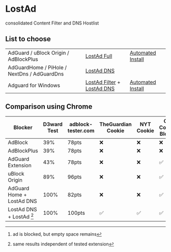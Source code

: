 # LostAd

consolidated Content Filter and DNS Hostlist

## List to choose
|                                             |                                                                                          |                                                          |
|---------------------------------------------|------------------------------------------------------------------------------------------|----------------------------------------------------------|
| AdGuard / uBlock Origin / AdBlockPlus       | [LostAd Full](https://raw.githubusercontent.com/lennihein/LostAd/main/lostad.txt)         | [Automated Install](https://lennihein.github.io/LostAd/) |
| AdGuardHome / PiHole / NextDns / AdGuardDns | [LostAd DNS](https://raw.githubusercontent.com/lennihein/LostAd/main/lostad_dns.txt) |                                                          |
| Adguard for Windows | [LostAd Filter](https://raw.githubusercontent.com/lennihein/LostAd/main/lostad_filter.txt) + [LostAd DNS](https://raw.githubusercontent.com/lennihein/LostAd/main/lostad_dns.txt) | [Automated Install](https://lennihein.github.io/LostAd/)

## Comparison using Chrome

Blocker | D3ward Test | adblock-tester.com | TheGuardian Cookie | NYT Cookie | CYB Content Blocker | CYB Adblock Detector | CYB Alternate Content 
---|---|---|---|---|---|---|---
AdBlock | 39% | 78pts | ❌ | ❌ | ❌ | ❌ | ❌ 
AdBlockPlus | 39% | 78pts | ❌ | ❌ | ❌ | ❌ | ❌ 
AdGuard Extension | 43% | 78pts | ❌ | ❌ | ✅ | ❌ | ✅
uBlock Origin | 89% | 96pts | ❌ | ❌ | ✅ | ❌ | ✅
AdGuard Home + LostAd DNS | 100% | 82pts | ❌ | ❌ | ✅ | ✅ | ✅[^1]
LostAd DNS + LostAd [^2] | 100% | 100pts | ✅ | ✅ | ✅ | ✅ | ✅  

[^1]: ad is blocked, but empty space remains
[^2]: same results independent of tested extension
